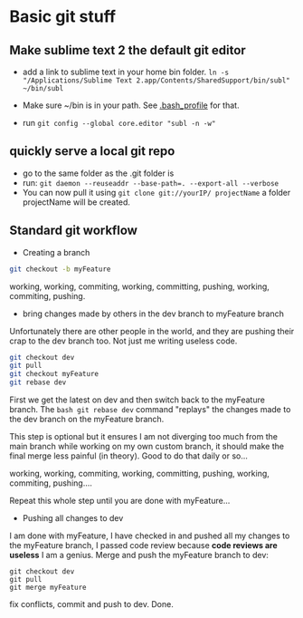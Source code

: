 # Basic git stuff
## Make sublime text 2 the default git editor
* add a link to sublime text in your home bin folder. 
``ln -s "/Applications/Sublime Text 2.app/Contents/SharedSupport/bin/subl" ~/bin/subl``

* Make sure  ~/bin is in your path. See [.bash_profile](.bash_profile ".bash_profile")  for that.
* run ``git config --global core.editor "subl -n -w"``


## quickly serve a local git repo

* go to the same folder as the .git folder is
* run:
``git daemon --reuseaddr --base-path=. --export-all --verbose``
* You can now pull it using ``git clone git://yourIP/ projectName`` a folder projectName will be created.

## Standard git workflow

* Creating a branch

```bash
git checkout -b myFeature
```

working, working, commiting, working, committing, pushing, working, commiting, pushing.

* bring changes made by others in the dev branch to myFeature branch

Unfortunately there are other people in the world, and they are pushing their crap to the dev branch too.
Not just me writing useless code.

```bash
git checkout dev
git pull
git checkout myFeature
git rebase dev
```

First we get the latest on dev and then switch back to the myFeature branch. The ```bash git rebase dev```
command "replays" the changes made to the dev branch on the myFeature branch.

This step is optional but it ensures I am not diverging too much from the main branch while
working on my own custom branch, it should make the final merge less painful (in theory).
Good to do that daily or so...

working, working, commiting, working, committing, pushing, working, commiting, pushing....

Repeat this whole step until you are done with myFeature...

* Pushing all changes to dev

I am done with myFeature, I have checked in and pushed all my changes to the myFeature branch,
I passed code review because __code reviews are useless__ I am a genius.
Merge and push the myFeature branch to dev:

```
git checkout dev
git pull
git merge myFeature
```

fix conflicts, commit and push to dev. Done.
